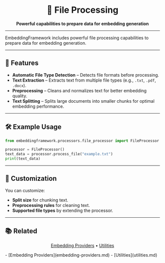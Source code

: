 <h1 align="center">📂 File Processing</h1>

<p align="center">
  <b>Powerful capabilities to prepare data for embedding generation</b>
</p>

---

EmbeddingFramework includes powerful file processing capabilities to prepare data for embedding generation.

---

## 📂 Features

- **Automatic File Type Detection** – Detects file formats before processing.
- **Text Extraction** – Extracts text from multiple file types (e.g., `.txt`, `.pdf`, `.docx`).
- **Preprocessing** – Cleans and normalizes text for better embedding quality.
- **Text Splitting** – Splits large documents into smaller chunks for optimal embedding performance.

---

## 🛠 Example Usage

```python
from embeddingframework.processors.file_processor import FileProcessor

processor = FileProcessor()
text_data = processor.process_file("example.txt")
print(text_data)
```

---

## 🔄 Customization

You can customize:
- **Split size** for chunking text.
- **Preprocessing rules** for cleaning text.
- **Supported file types** by extending the processor.

---

## 📚 Related
<p align="center">
  <a href="embedding-providers.md">Embedding Providers</a> •
  <a href="utilities.md">Utilities</a>
</p>
- [Embedding Providers](embedding-providers.md)
- [Utilities](utilities.md)
